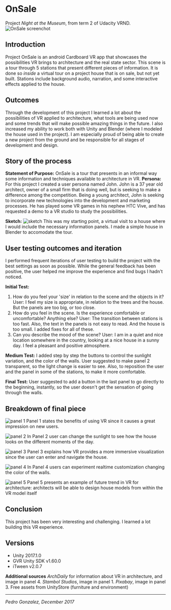 # OnSale
Project *Night at the Museum*, from term 2 of Udacity VRND.
![OnSale screenchot](https://github.com/pdrogfer/VRND-Pr5/blob/master/screenshot.png)
## Introduction
Project OnSale is an android Cardboard VR app that showcases the possibilities VR brings to architecture and the real state sector. This scene is a tour through 5 stations that present different pieces of information. It is done so *inside* a virtual tour on a project house that is on sale, but not yet built. Stations include background audio, narration, and some interactive effects applied to the house.  

## Outcomes
Through the development of this project I learned a lot about the possibilities of VR applied to architecture, what tools are being used now and some trends that will make possible amazing things in the future. I also increased my ability to work both with Unity and Blender (where I modeled the house used in the project). I am especially proud of being able to create a new project from the ground and be responsible for all stages of development and design.

## Story of the process
**Statement of Purpose:** OnSale is a tour that presents in an informal way some information and techniques available to architecture in VR.
**Persona:** For this project I created a user persona named John. John is a 37 year old architect, owner of a small firm that is doing well, but is seeking to make a difference among the competition. Being a young architect, John is seeking to incorporate new technologies into the development and marketing processes. He has played some VR games in his nephew HTC Vive, and has requested a demo to a VR studio to study the possibilities.

**Sketch:**
![sketch](https://github.com/pdrogfer/VRND-Pr5/blob/master/sketch.jpeg)
This was my starting point, a virtual visit to a house where I would include the necessary information panels. I made a simple house in Blender to accomodate the tour. 

## User testing outcomes and iteration
I performed frequent iterations of user testing to build the project with the best settings as soon as possible. While the general feedback has been positive, the user helped me improve the experience and find bugs I hadn't noticed.

**Initial Test:**
1. How do you feel your 'size' in relation to the scene and the objects in it?
User: I feel my size is appropriate, in relation to the trees and the house. But the panels are too big, or too close.
2. How do you feel in the scene. Is the experience comfortable or uncomfortable? Anything else?
User: The transition between stations is too fast. Also, the text in the panels is not easy to read. And the house is too small. I added fixes for all of these.
3. Can you describe the mood of the scene?
User: I am in a quiet and nice location somewhere in the country, looking at a nice house in a sunny day. I feel a pleasant and positive atmosphere.

**Medium Test:**
I added step by step the buttons to control the sunlight variation, and the color of the walls. User suggested to make panel 2 transparent, so the light change is easier to see. Also, to reposition the user and the panel in some of the stations, to make it more comfortable.

**Final Test:** 
User suggested to add a button in the last panel to go directly to the beginning, instantly, so the user doesn't get the sensation of going through the walls. 

## Breakdown of final piece
![panel 1](https://github.com/pdrogfer/VRND-Pr5/blob/master/panel_1.png)
Panel 1 states the benefits of using VR since it causes a great impression on new users.

![panel 2](https://github.com/pdrogfer/VRND-Pr5/blob/master/panel_2.png)
In Panel 2 user can change the sunlight to see how the house looks on the different moments of the day.

![panel 3](https://github.com/pdrogfer/VRND-Pr5/blob/master/panel_3.png)
Panel 3 explains how VR provides a more immersive visualization since the user can enter and navigate the house.

![panel 4](https://github.com/pdrogfer/VRND-Pr5/blob/master/panel_4.png)
In Panel 4 users can experiment realtime customization changing the color of the walls.

![panel 5](https://github.com/pdrogfer/VRND-Pr5/blob/master/panel_5.png)
Panel 5 presents an example of future trend in VR for architecture: architects will be able to design house models from within the VR model itself

## Conclusion
This project has been very interesting and challenging. I learned a lot building this VR experience. 

## Versions
- Unity 2017.1.0
- GVR Unity SDK v1.60.0
- iTween v2.0.7

**Additional sources**
*ArchDaily* for information about VR in architecture, and image in panel 4. *Stambol Studios*, image in panel 1. *Pixabay*, image in panel 3. Free assets from UnityStore (furniture and environment)
_________________________________
*Pedro Gonzalez, December 2017*
